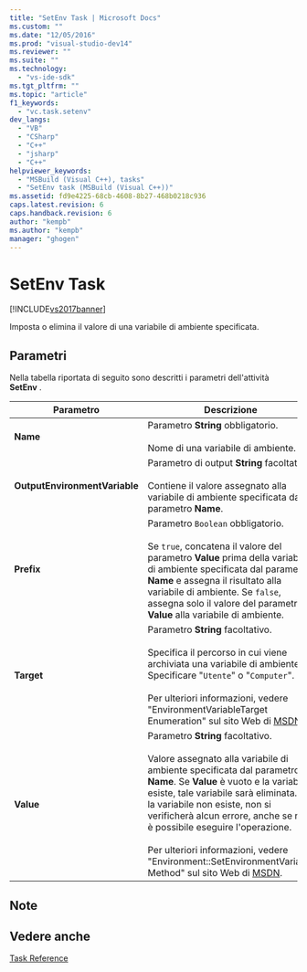 ```yaml
---
title: "SetEnv Task | Microsoft Docs"
ms.custom: ""
ms.date: "12/05/2016"
ms.prod: "visual-studio-dev14"
ms.reviewer: ""
ms.suite: ""
ms.technology: 
  - "vs-ide-sdk"
ms.tgt_pltfrm: ""
ms.topic: "article"
f1_keywords: 
  - "vc.task.setenv"
dev_langs: 
  - "VB"
  - "CSharp"
  - "C++"
  - "jsharp"
  - "C++"
helpviewer_keywords: 
  - "MSBuild (Visual C++), tasks"
  - "SetEnv task (MSBuild (Visual C++))"
ms.assetid: fd9e4225-68cb-4608-8b27-468b0218c936
caps.latest.revision: 6
caps.handback.revision: 6
author: "kempb"
ms.author: "kempb"
manager: "ghogen"
---
```

# SetEnv Task
[!INCLUDE[vs2017banner](../code-quality/includes/vs2017banner.md)]

Imposta o elimina il valore di una variabile di ambiente specificata.  
  
## Parametri  
 Nella tabella riportata di seguito sono descritti i parametri dell'attività **SetEnv** .  
  
|Parametro|Descrizione|  
|---------------|-----------------|  
|**Name**|Parametro **String** obbligatorio.<br /><br /> Nome di una variabile di ambiente.|  
|**OutputEnvironmentVariable**|Parametro di output **String** facoltativo.<br /><br /> Contiene il valore assegnato alla variabile di ambiente specificata dal parametro **Name**.|  
|**Prefix**|Parametro `Boolean` obbligatorio.<br /><br /> Se `true`, concatena il valore del parametro **Value** prima della variabile di ambiente specificata dal parametro **Name** e assegna il risultato alla variabile di ambiente.  Se `false`, assegna solo il valore del parametro **Value** alla  variabile di ambiente.|  
|**Target**|Parametro **String** facoltativo.<br /><br /> Specifica il percorso in cui viene archiviata una variabile di ambiente.  Specificare "`Utente`" o "`Computer`".<br /><br /> Per ulteriori informazioni, vedere "EnvironmentVariableTarget Enumeration" sul sito Web di [MSDN](http://go.microsoft.com/fwlink/?LinkId=737).|  
|**Value**|Parametro **String** facoltativo.<br /><br /> Valore assegnato alla variabile di ambiente specificata dal parametro **Name**.  Se **Value** è vuoto e la variabile esiste, tale variabile sarà eliminata.  Se la variabile non esiste, non si verificherà alcun errore, anche se non è possibile eseguire l'operazione.<br /><br /> Per ulteriori informazioni, vedere "Environment::SetEnvironmentVariable Method" sul sito Web di  [MSDN](http://go.microsoft.com/fwlink/?LinkId=737).|  
  
## Note  
  
## Vedere anche  
 [Task Reference](../msbuild/msbuild-task-reference.md)